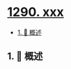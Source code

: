 # [1290. xxx](https://github.com/Tdahuyou/TNotes.leetcode/tree/main/notes/1290.%20xxx)

<!-- region:toc -->

- [1. 📝 概述](#1--概述)

<!-- endregion:toc -->

## 1. 📝 概述
